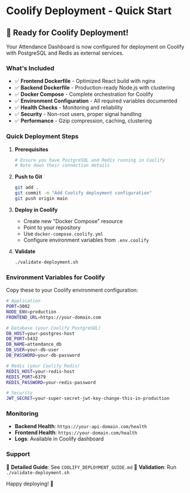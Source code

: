 # Coolify Deployment - Quick Start

## 🚀 Ready for Coolify Deployment!

Your Attendance Dashboard is now configured for deployment on Coolify with PostgreSQL and Redis as external services.

### What's Included

- ✅ **Frontend Dockerfile** - Optimized React build with nginx
- ✅ **Backend Dockerfile** - Production-ready Node.js with clustering
- ✅ **Docker Compose** - Complete orchestration for Coolify
- ✅ **Environment Configuration** - All required variables documented
- ✅ **Health Checks** - Monitoring and reliability
- ✅ **Security** - Non-root users, proper signal handling
- ✅ **Performance** - Gzip compression, caching, clustering

### Quick Deployment Steps

1. **Prerequisites**
   ```bash
   # Ensure you have PostgreSQL and Redis running in Coolify
   # Note down their connection details
   ```

2. **Push to Git**
   ```bash
   git add .
   git commit -m "Add Coolify deployment configuration"
   git push origin main
   ```

3. **Deploy in Coolify**
   - Create new "Docker Compose" resource
   - Point to your repository
   - Use `docker-compose.coolify.yml`
   - Configure environment variables from `.env.coolify`

4. **Validate**
   ```bash
   ./validate-deployment.sh
   ```

### Environment Variables for Coolify

Copy these to your Coolify environment configuration:

```bash
# Application
PORT=3002
NODE_ENV=production
FRONTEND_URL=https://your-domain.com

# Database (your Coolify PostgreSQL)
DB_HOST=your-postgres-host
DB_PORT=5432
DB_NAME=attendance_db
DB_USER=your-db-user
DB_PASSWORD=your-db-password

# Redis (your Coolify Redis)
REDIS_HOST=your-redis-host
REDIS_PORT=6379
REDIS_PASSWORD=your-redis-password

# Security
JWT_SECRET=your-super-secret-jwt-key-change-this-in-production
```

### Monitoring

- **Backend Health**: `https://your-api-domain.com/health`
- **Frontend Health**: `https://your-domain.com/health`
- **Logs**: Available in Coolify dashboard

### Support

📖 **Detailed Guide**: See `COOLIFY_DEPLOYMENT_GUIDE.md`
🔧 **Validation**: Run `./validate-deployment.sh`

Happy deploying! 🎉
